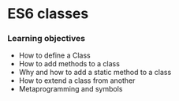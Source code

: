 # ES6 classes

### Learning objectives
- How to define a Class
- How to add methods to a class
- Why and how to add a static method to a class
- How to extend a class from another
- Metaprogramming and symbols
